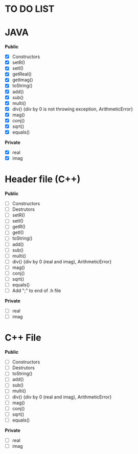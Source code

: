# TO DO LIST

# JAVA
**Public**
- [x] Constructors
- [x] setR()
- [x] setI()
- [x] getReal()
- [x] getImag()
- [x] toString()
- [x] add() 
- [x] sub() 
- [x] multi()
- [x] div() {div by 0 is not throwing exception, ArithmeticError}
- [x] mag()
- [x] conj()
- [x] sqrt()
- [x] equals()

**Private**
- [x] real
- [x] imag

# Header file (C++)

**Public**
- [ ] Constructors
- [ ] Destrutors
- [ ] setR()
- [ ] setI()
- [ ] getR()
- [ ] getI()
- [ ] toString()
- [ ] add() 
- [ ] sub() 
- [ ] multi()
- [ ] div() {div by 0 (real and imag), ArithmeticError}
- [ ] mag()
- [ ] conj()
- [ ] sqrt()
- [ ] equals()
- [ ] Add ";" to end of .h file

**Private**
- [ ] real
- [ ] imag

# C++ File
**Public**
- [ ] Constructors
- [ ] Destrutors
- [ ] toString()
- [ ] add() 
- [ ] sub() 
- [ ] multi()
- [ ] div() {div by 0 (real and imag), ArithmeticError}
- [ ] mag()
- [ ] conj()
- [ ] sqrt()
- [ ] equals()

**Private**
- [ ] real
- [ ] imag